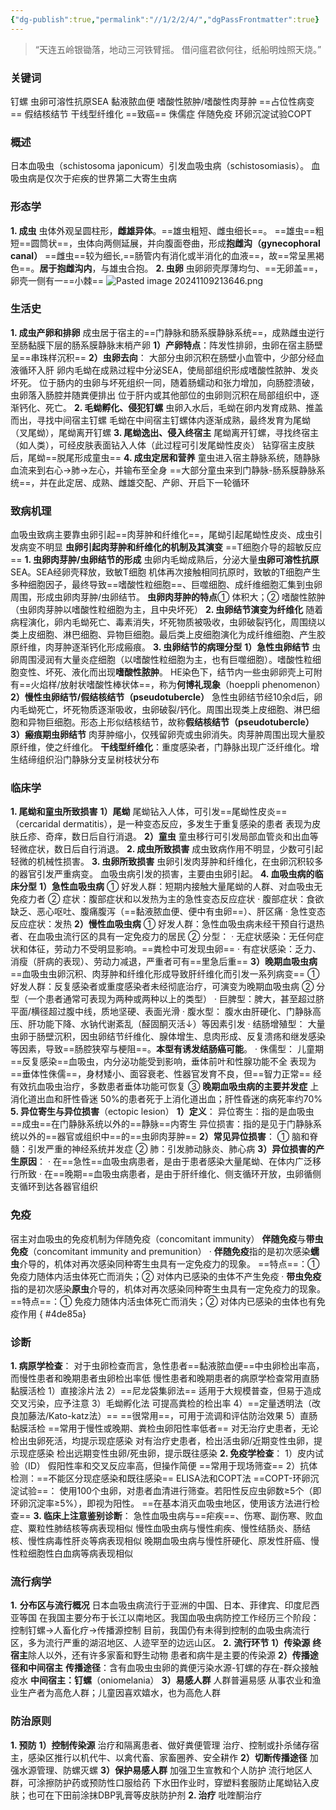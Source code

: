 ```yaml
---
{"dg-publish":true,"permalink":"//1/2/2/4/","dgPassFrontmatter":true}
---
```



> “天连五岭银锄落，地动三河铁臂摇。
>  借问瘟君欲何往，纸船明烛照天烧。”
### 关键词
钉螺 虫卵可溶性抗原SEA 黏液脓血便 嗜酸性脓肿/嗜酸性肉芽肿  ==占位性病变== 假结核结节 干线型纤维化 ==致癌==  侏儒症 伴随免疫 环卵沉淀试验COPT
### 概述
日本血吸虫（schistosoma japonicum）引发血吸虫病（schistosomiasis）。
血吸虫病是仅次于疟疾的世界第二大寄生虫病
### 形态学
**1. 成虫**
虫体外观呈圆柱形，**雌雄异体**。==雄虫粗短、雌虫细长==。
==雄虫==粗短==圆筒状==，虫体向两侧延展，并向腹面卷曲，形成**抱雌沟（gynecophoral canal）**
==雌虫==较为细长,==肠管内有消化或半消化的血液==，故==常呈黑褐色==。**居于抱雌沟内**，与雄虫合抱。
**2. 虫卵**
虫卵卵壳厚薄均匀、==无卵盖==，卵壳一侧有一==小棘==
![Pasted image 20241109213646.png](/img/user/%E5%9F%BA%E7%A1%80%E5%8C%BB%E5%AD%A6/1.%20%E5%AF%84%E7%94%9F%E8%99%AB%E5%AD%A6/%E5%9B%BE%E7%89%87/Pasted%20image%2020241109213646.png)
### 生活史
**1. 成虫产卵和排卵**
成虫居于宿主的==门静脉和肠系膜静脉系统==，成熟雌虫逆行至肠黏膜下层的肠系膜静脉末梢产卵
      **1）产卵特点**：阵发性排卵，虫卵在宿主肠壁呈==串珠样沉积==
      **2）虫卵去向**：
           大部分虫卵沉积在肠壁小血管中，少部分经血液循环入肝
           卵内毛蚴在成熟过程中分泌SEA，使局部组织形成嗜酸性脓肿、发炎坏死。
           位于肠内的虫卵与坏死组织一同，随着肠蠕动和张力增加，向肠腔溃破，虫卵落入肠腔并随粪便排出
           位于肝内或其他部位的虫卵则沉积在局部组织中，逐渐钙化、死亡。
**2. 毛蚴孵化、侵犯钉螺**
    虫卵入水后，毛蚴在卵内发育成熟、推盖而出，寻找中间宿主钉螺
    毛蚴在中间宿主钉螺体内逐渐成熟，最终发育为尾蚴（叉尾蚴），尾蚴离开钉螺
**3. 尾蚴逸出、侵入终宿主**
    尾蚴离开钉螺，寻找终宿主（如人类），可经皮肤表面钻入人体（此过程可引发尾蚴性皮炎）
    钻穿宿主皮肤后，尾蚴==脱尾形成童虫==
**4. 成虫定居和营养**
    童虫进入宿主静脉系统，随静脉血流来到右心→肺→左心，并输布至全身
    ==大部分童虫来到门静脉-肠系膜静脉系统==，并在此定居、成熟、雌雄交配、产卵、开启下一轮循环
### 致病机理
血吸虫致病主要靠虫卵引起==肉芽肿和纤维化==，尾蚴引起尾蚴性皮炎、成虫引发病变不明显
**虫卵引起肉芽肿和纤维化的机制及其演变** ==T细胞介导的超敏反应==
**1. 虫卵肉芽肿/虫卵结节的形成**
    虫卵内毛蚴成熟后，分泌大量**虫卵可溶性抗原**SEA。SEA经卵壳释放，致敏T细胞
    机体再次接触相同抗原时，致敏的T细胞产生多种细胞因子，最终导致==嗜酸性粒细胞==、巨噬细胞、成纤维细胞汇集到虫卵周围，形成虫卵肉芽肿/虫卵结节。
    **虫卵肉芽肿的特点**① 体积大；② 嗜酸性脓肿（虫卵肉芽肿以嗜酸性粒细胞为主，且中央坏死）
**2. 虫卵结节演变为纤维化**
    随着病程演化，卵内毛蚴死亡、毒素消失，坏死物质被吸收，虫卵破裂钙化，周围绕以类上皮细胞、淋巴细胞、异物巨细胞。最后类上皮细胞演化为成纤维细胞、产生胶原纤维，肉芽肿逐渐钙化形成瘢痕。
**3. 虫卵结节的病理分型**
    **1）急性虫卵结节**
    虫卵周围浸润有大量炎症细胞（以嗜酸性粒细胞为主，也有巨噬细胞）。嗜酸性粒细胞变性、坏死、液化而出现**嗜酸性脓肿**。
    HE染色下，结节内一些虫卵卵壳上可附有==火焰样/放射状嗜酸性棒状体==，称为**何博礼现象**（hoeppli phenomenon）
    **2）慢性虫卵结节/假结核结节（pseudotubercle）**
    急性虫卵结节经10余d后，卵内毛蚴死亡，坏死物质逐渐吸收，虫卵破裂/钙化。周围出现类上皮细胞、淋巴细胞和异物巨细胞。形态上形似结核结节，故称**假结核结节（pseudotubercle）**
    **3）瘢痕期虫卵结节**
    肉芽肿缩小，仅残留卵壳或虫卵消失。肉芽肿周围出现大量胶原纤维，使之纤维化。
    **干线型纤维化**：重度感染者，门静脉出现广泛纤维化。增生结缔组织沿门静脉分支呈树枝状分布
### 临床学
**1. 尾蚴和童虫所致损害**
    **1）尾蚴**
    尾蚴钻入人体，可引发==尾蚴性皮炎==（cercaridal dermatitis），是一种变态反应，多发生于重复感染的患者
    表现为皮肤丘疹、奇痒，数日后自行消退。
    **2）童虫**
    童虫移行可引发局部血管炎和出血等轻微症状，数日后自行消退。
**2. 成虫所致损害**
    成虫致病作用不明显，少数可引起轻微的机械性损害。
**3. 虫卵所致损害**
    虫卵引发肉芽肿和纤维化，在虫卵沉积较多的器官引发严重病变。
    血吸虫病引发的损害，主要由虫卵引起。
**4. 血吸虫病的临床分型**
    **1）急性血吸虫病**
         ① 好发人群：短期内接触大量尾蚴的人群、对血吸虫无免疫力者
         ② 症状：腹部症状和以发热为主的急性变态反应症状
             · 腹部症状：食欲缺乏、恶心呕吐、腹痛腹泻（==黏液脓血便、便中有虫卵==）、肝区痛
             · 急性变态反应症状：发热
    **2）慢性血吸虫病**
         ① 好发人群：急性血吸虫病未经干预自行退热者、在血吸虫流行区的具有一定免疫力的居民
         ② 分型：
             · 无症状感染：无任何症状和体征，劳动力不受明显影响。==粪检中可发现虫卵==
             · 有症状感染：乏力、消瘦（肝病的表现）、劳动力减退，严重者可有==里急后重==
    **3）晚期血吸虫病** ==血吸虫虫卵沉积、肉芽肿和纤维化形成导致肝纤维化而引发一系列病变==
         ① 好发人群：反复感染者或重度感染者未经彻底治疗，可演变为晚期血吸虫病
         ② 分型（一个患者通常可表现为两种或两种以上的类型）
         · 巨脾型：脾大，甚至超过脐平面/横径超过腹中线，质地坚硬、表面光滑
         · 腹水型：
           腹水由肝硬化、门静脉高压、肝功能下降、水钠代谢紊乱（醛固酮灭活↓）等因素引发
         · 结肠增殖型：
           大量虫卵于肠壁沉积，因虫卵结节纤维化、腺体增生、息肉形成、反复溃疡和继发感染等因素，导致==肠腔狭窄与梗阻==。**本型有诱发结肠癌可能**。
         · 侏儒型：
           儿童期==反复感染==血吸虫，内分泌功能受到影响，垂体前叶和性腺功能不全
           表现为==垂体性侏儒==，身材矮小、面容衰老、性器官发育不良，但==智力正常==
           经有效抗血吸虫治疗，多数患者垂体功能可恢复
         ③ **晚期血吸虫病的主要并发症**
             上消化道出血和肝性昏迷
             50%的患者死于上消化道出血；肝性昏迷的病死率约70%
**5. 异位寄生与异位损害**（ectopic lesion）
    **1）定义**：
         异位寄生：指的是血吸虫==成虫==在门静脉系统以外的==静脉==内寄生
         异位损害：指的是见于门静脉系统以外的==器官或组织中==的==虫卵肉芽肿==
    **2）常见异位损害**：
         ① 脑和脊髓：引发严重的神经系统并发症
         ② 肺：引发肺动脉炎、肺心病
    **3）异位损害的产生原因**：
         · 在==急性==血吸虫病患者，是由于患者感染大量尾蚴、在体内广泛移行所致
         · 在==晚期==血吸虫病患者，是由于肝纤维化、侧支循环开放，虫卵循侧支循环到达各器官组织
### 免疫
宿主对血吸虫的免疫机制为伴随免疫（concomitant immunity）
**伴随免疫**与**带虫免疫**（concomitant immunity and premunition）
   · **伴随免疫**指的是初次感染**蠕虫**介导的，机体对再次感染同种寄生虫具有一定免疫力的现象。
                 ==特点==：① 免疫力随体内活虫体死亡而消失；② 对体内已感染的虫体不产生免疫
   · **带虫免疫**指的是初次感染**原虫**介导的，机体对再次感染同种寄生虫具有一定免疫力的现象。
                 ==特点==：① 免疫力随体内活虫体死亡而消失；② 对体内已感染的虫体也有免疫作用
{ #4de85a}

### 诊断
**1. 病原学检查**：
    对于虫卵检查而言，急性患者==黏液脓血便==中虫卵检出率高，而慢性患者和晚期患者虫卵检出率低
    慢性患者和晚期患者的病原学检查常用直肠黏膜活检
    1）直接涂片法
    2）==尼龙袋集卵法==
         适用于大规模普查，但易于造成交叉污染，应予注意
    3）毛蚴孵化法
         可提高粪检的检出率
    4）==定量透明法（改良加藤法/Kato-katz法）==
         ==很常用==，可用于流调和评估防治效果
    5）直肠黏膜活检
         ==常用于慢性或晚期、粪检虫卵阳性率低者==
         对无治疗史患者，无论检出虫卵死活，均提示现症感染
         对有治疗史患者，检出活虫卵/近期变性虫卵，提示现症感染
                                检出远期变性虫卵/死虫卵，提示既往感染
**2. 免疫学检查**：
    1）皮内试验（ID）
         假阳性率和交叉反应率高，但操作简便
         ==常用于现场筛查==
    2）抗体检测：==不能区分现症感染和既往感染==
         ELISA法和COPT法
         ==COPT-环卵沉淀试验==：
             使用100个虫卵，对患者血清进行筛查。若阳性反应虫卵数≥5个（即环卵沉淀率≥5%），即视为阳性。
             ==在基本消灭血吸虫地区，使用该方法进行检查==
**3. 临床上注意鉴别诊断**：
急性血吸虫病与==疟疾==、伤寒、副伤寒、败血症、粟粒性肺结核等病表现相似
慢性血吸虫病与慢性痢疾、慢性结肠炎、肠结核、慢性病毒性肝炎等病表现相似
晚期血吸虫病与慢性肝硬化、原发性肝癌、慢性粒细胞性白血病等病表现相似
### 流行病学
**1.** **分布区与流行概况**
日本血吸虫病流行于亚洲的中国、日本、菲律宾、印度尼西亚等国
在我国主要分布于长江以南地区。我国血吸虫病防控工作经历三个阶段：控制钉螺→人畜化疗→传播源控制
目前，我国仍有未得到控制的血吸虫病流行区，多为流行严重的湖沼地区、人迹罕至的边远山区。
**2.** **流行环节**
**1）传染源**
**终宿主**除人以外，还有许多家畜和野生动物
患者和病牛是主要的传染源
**2）传播途径和中间宿主**
**传播途径**：含有血吸虫虫卵的粪便污染水源-钉螺的存在-群众接触疫水
**中间宿主：钉螺**（oniomelania）
**3）易感人群**
人群普遍易感
从事农业和渔业生产者为高危人群；儿童因喜欢嬉水，也为高危人群
### 防治原则
**1. 预防**
    **1）控制传染源**
         治疗和隔离患者、做好粪便管理
         治疗、控制或扑杀储存宿主，感染区推行以机代牛、以禽代畜、家畜圈养、安全耕作
    **2）切断传播途径**
         加强水源管理、防螺灭螺
    **3）保护易感人群**
         加强卫生宣教和个人防护
         流行地区人群，可涂擦防护药或预防性口服给药
         下水田作业时，穿塑料套服防止尾蚴钻入皮肤；也可在下田前涂抹DBP乳膏等皮肤防护剂
**2. 治疗**
吡喹酮治疗
